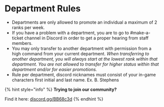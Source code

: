 # Department Rules

* Departments are only allowed to promote an individual a maximum of 2 ranks per week.
* If you have a problem with a department, you are to go to \#make-a-ticket channel in Discord in order to get a proper hearing from staff members.
* You may only transfer to another department with permission from a high command from your current department. _When transferring to another department, you will always start at the lowest rank within that department. You are not allowed to transfer for higher status within that department and/or for easier promotions._
* Rule per department, discord nicknames must consist of your in-game characters first initial and last name. Ex. B. Stephens

{% hint style="info" %}
**Trying to join our community?**

Find it here: [discord.gg/BB68c3d](https://discord.gg/BB68c3d)
{% endhint %}

